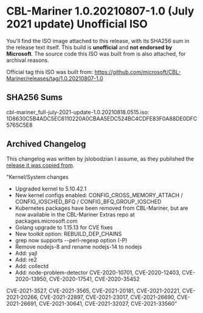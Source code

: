 # CBL-Mariner 1.0.20210807-1.0 (July 2021 update) Unofficial ISO

You'll find the ISO image attached to this release, with its SHA256 sum in the release text itself. This build is **unofficial** and **not endorsed by Microsoft**. The source code this ISO was built from is also attached, for archival reasons.

Official tag this ISO was built from:
https://github.com/microsoft/CBL-Mariner/releases/tag/1.0.20210807-1.0

## SHA256 Sums

cbl-mariner_full-july-2021-update-1.0.20210818.0515.iso:<br>
1D8630C5B4ADC5EC6110220A0CBAA5EDC524BC4CDFE83F0A88DE0DFC5765C5E8

## Archived Changelog

This changelog was written by jslobodzian I assume, as they published the [release it was copied from](https://github.com/microsoft/CBL-Mariner/releases/tag/1.0.20210807-1.0).

"Kernel/System changes

- Upgraded kernel to 5.10.42.1
- New kernel configs enabled: CONFIG_CROSS_MEMORY_ATTACH / CONFIG_IOSCHED_BFQ / CONFIG_BFQ_GROUP_IOSCHED
- Kubernetes packages have been removed from CBL-Mariner, but are now available in the CBL-Mariner Extras repo at packages.microsoft.com
- Golang upgrade to 1.15.13 for CVE fixes
- New toolkit option: REBUILD_DEP_CHAINS
- grep now supports --perl-regexp option (-P)
- Remove nodejs-8 and rename nodejs-14 to nodejs
- Add: yajl
- Add: re2
- Add: collectd
- Add: node-problem-detector
CVE-2020-10701, CVE-2020-12403, CVE-2020-13950, CVE-2020-17541, CVE-2020-35452

CVE-2021-3527, CVE-2021-3565, CVE-2021-20181, CVE-2021-20221, CVE-2021-20266, CVE-2021-22897, CVE-2021-23017, CVE-2021-26690, CVE-2021-26691, CVE-2021-30641, CVE-2021-32027, CVE-2021-33560"
